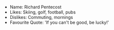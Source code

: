 - Name: Richard Pentecost
- Likes: Skiing, golf, football, pubs
- Dislikes: Commuting, mornings
- Favourite Quote: 'If you can't be good, be lucky!'